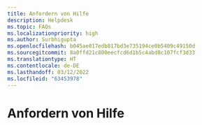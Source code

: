 ```yaml
---
title: Anfordern von Hilfe
description: Helpdesk
ms.topic: FAQs
ms.localizationpriority: high
ms.author: Surbhigupta
ms.openlocfilehash: b045ae017edb817bd3e735194ce0b5409c49150d
ms.sourcegitcommit: 8a0ffd21c800eecfcd6d1b5c4abd8c107fcf3d33
ms.translationtype: HT
ms.contentlocale: de-DE
ms.lasthandoff: 03/12/2022
ms.locfileid: "63453978"
---
```

# <a name="get-help"></a>Anfordern von Hilfe

<!-- Microsoft Teams community of developers use Stack Overflow to connect with other developers to ideate, get clarifications, and submit queries. In addition, users can also use one of websites depending on the type of support required to submit queries, doubts, or clarifications.

The following table provides links to product-specific information, such as issues, limitations, and general questions about Moodle LMS.

|Support type| Contact|
|------------|--------|
|Microsoft 365 plugins directory| For more information on Microsoft 365 plugins see, [Microsoft 365 plugin](https://moodle.org/plugins/index.php).|
|Reporting issues related to Microsoft 365 plugins|For more information see [Reporting issues to Microsoft 365 plugins](https://github.com/enovation/moodle-atto_teamsmeeting).
|Partner apps| Partner apps are supported by the authoring agencies. For more information on publishing the application description website.|

## GitHub issues

The following table provides common GitHub issues and the templates used for resolving the same:

|Issue| Template|
|-----|---------|
|Issue category| Clarify the plugins and impacted features.|
|Issue description| Explain the problem, issue, and error messages observed with date and time, and the impact to your organization. Ensure to clarify the desired outcome.|
|Contact details| Include contact details who can assist and work with support team to resolve the issue, which may require screen sharing.|
|Priority| Select P1, P2, or P3 to confirm the impact to your organization and the number of users who are blocked. The priority is based on organizational impact.| -->